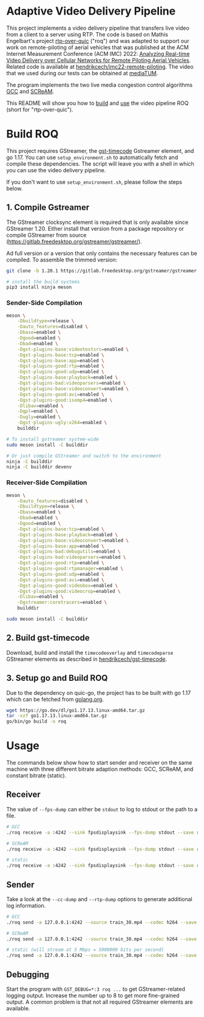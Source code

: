 # Adaptive Video Delivery Pipeline

This project implements a video delivery pipeline that transfers live video from a client to a server using RTP.
The code is based on Mathis Engelbart's project [rtp-over-quic](https://github.com/mengelbart/rtp-over-quic) ("roq")
and was adapted to support our work on remote-piloting of aerial vehicles that was published at the ACM Internet Measurement Conference (ACM IMC) 2022: [Analyzing Real-time Video Delivery over Cellular Networks for Remote Piloting Aerial Vehicles](https://doi.org/10.1145/3517745.3561465).
Related code is available at [hendrikcech/imc22-remote-piloting](https://github.com/hendrikcech/imc22-remote-piloting).
The video that we used during our tests can be obtained at [mediaTUM](https://mediatum.ub.tum.de/1687221).

The program implements the two live media congestion control algorithms
[GCC](https://datatracker.ietf.org/doc/draft-ietf-rmcat-gcc/02/)
and
[SCReAM](https://datatracker.ietf.org/doc/html/rfc8298).

This README will show you how to [build](#build-roq) and [use](#usage) the video pipeline ROQ (short for "rtp-over-quic").

# Build ROQ
This project requires GStreamer, the [gst-timecode](https://github.com/hendrikcech/gst-timecode) Gstreamer element, and go 1.17.
You can use `setup_environment.sh` to automatically fetch and compile these dependencies.
The script will leave you with a shell in which you can use the video delivery pipeline.

If you don't want to use `setup_environment.sh`, please follow the steps below.

## 1. Compile Gstreamer
The GStreamer clocksync element is required that is only available since GStreamer 1.20.
Either install that version from a package repository or compile GStreamer from source (https://gitlab.freedesktop.org/gstreamer/gstreamer/).

Ad full version or a version that only contains the necessary features can be compiled.
To assemble the trimmed version:

``` sh
git clone -b 1.20.1 https://gitlab.freedesktop.org/gstreamer/gstreamer.git

# install the build systems
pip3 install ninja meson

```

### Sender-Side Compilation
``` sh
meson \
    -Dbuildtype=release \
    -Dauto_features=disabled \
    -Dbase=enabled \
    -Dgood=enabled \
    -Dbad=enabled \
    -Dgst-plugins-base:videotestsrc=enabled \
    -Dgst-plugins-base:tcp=enabled \
    -Dgst-plugins-base:app=enabled \
    -Dgst-plugins-good:rtp=enabled \
    -Dgst-plugins-good:udp=enabled \
    -Dgst-plugins-base:playback=enabled \
    -Dgst-plugins-bad:videoparsers=enabled \
    -Dgst-plugins-base:videoconvert=enabled \
    -Dgst-plugins-good:avi=enabled \
    -Dgst-plugins-good:isomp4=enabled \
    -Dlibav=enabled \
    -Dgpl=enabled \
    -Dugly=enabled \
    -Dgst-plugins-ugly:x264=enabled \
    builddir

# To install gstreamer system-wide
sudo meson install -C builddir

# Or just compile GStreamer and switch to the environment
ninja -C builddir
ninja -C builddir devenv
```

### Receiver-Side Compilation
```sh
meson \
    -Dauto_features=disabled \
    -Dbuildtype=release \
    -Dbase=enabled \
    -Dbad=enabled \
    -Dgood=enabled \
    -Dgst-plugins-base:tcp=enabled \
    -Dgst-plugins-base:playback=enabled \
    -Dgst-plugins-base:videoconvert=enabled \
    -Dgst-plugins-base:app=enabled \
    -Dgst-plugins-bad:debugutils=enabled \
    -Dgst-plugins-bad:videoparsers=enabled \
    -Dgst-plugins-good:rtp=enabled \
    -Dgst-plugins-good:rtpmanager=enabled \
    -Dgst-plugins-good:udp=enabled \
    -Dgst-plugins-good:avi=enabled \
    -Dgst-plugins-good:videobox=enabled \
    -Dgst-plugins-good:videocrop=enabled \
    -Dlibav=enabled \
    -Dgstreamer:coretracers=enabled \
    builddir

sudo meson install -C builddir
```

## 2. Build gst-timecode
Download, build and install the `timecodeoverlay` and `timecodeparse` GStreamer elements as described in [hendrikcech/gst-timecode](https://github.com/hendrikcech/gst-timecode).

## 3. Setup go and Build ROQ
Due to the dependency on quic-go, the project has to be built with go 1.17 which can be fetched from [golang.org](https://go.dev/dl/#go1.17.13).

``` sh
wget https://go.dev/dl/go1.17.13.linux-amd64.tar.gz
tar -xzf go1.17.13.linux-amd64.tar.gz
go/bin/go build -o roq
```

# Usage
The commands below show how to start sender and receiver on the same machine with three different bitrate adaption methods: GCC, SCReAM, and constant bitrate (static).

## Receiver
The value of `--fps-dump` can either be `stdout` to log to stdout or the path to a file.
```sh
# GCC
./roq receive -a :4242 --sink fpsdisplaysink --fps-dump stdout --save rcvr.avi --transport udp --twcc

# SCReAM
./roq receive -a :4242 --sink fpsdisplaysink --fps-dump stdout --save rcvr.avi --transport udp --rfc8888

# static
./roq receive -a :4242 --sink fpsdisplaysink --fps-dump stdout --save rcvr.avi --transport udp
```

## Sender
Take a look at the `--cc-dump` and `--rtp-dump` options to generate additional log information.
```sh
# GCC
./roq send -a 127.0.0.1:4242 --source train_30.mp4 --codec h264 --save sndr.avi --transport udp --gcc

# SCReAM
./roq send -a 127.0.0.1:4242 --source train_30.mp4 --codec h264 --save sndr.avi --transport udp --scream

# static (will stream at 5 Mbps = 5000000 bits per second)
./roq send -a 127.0.0.1:4242 --source train_30.mp4 --codec h264 --save sndr.avi --transport udp --initial-bitrate 5000000
```

## Debugging
Start the program with `GST_DEBUG=*:3 roq ...` to get GStreamer-related logging output.
Increase the number up to 8 to get more fine-grained output.
A common problem is that not all required GStreamer elements are available.
